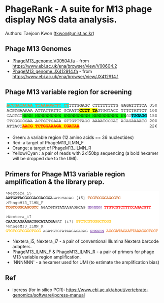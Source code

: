 # PhageRank - A suite for M13 phage display NGS data analysis.

Authors: Taejoon Kwon (tkwon@unist.ac.kr)

## Phage M13 Genomes
* [PhageM13_genome.V00504.fa](resources/PhageM13_genome.V00504.fa) - from https://www.ebi.ac.uk/ena/browser/view/V00604.2
* [PhageM13_genome.JX412914.fa](resources/PhageM13_genome.JX412914.fa) - from https://www.ebi.ac.uk/ena/browser/view/JX412914.1

## Phage M13 variable region for screening
<img src="resources/PhageM13_VariableRegion.png" width="500px" alt="M13 Variable Region">

* Green: a variable region (12 amino acids == 36 nucleotides)
* Red: a target of PhageM13_ILMN_F
* Orange: a target of PhageM13_ILMN_R
* Yellow/Cyan : a pair of reads with 2x150bp sequencing (a bold hexamer will be dropped due to the UMI). 

## Primers for Phage M13 variable region amplification & the library prep.
<img src="resources/PhageM13_primers.png" width="500px" alt="Primers for PhageM13 Variable Region">

* Nextera_i5, Nextera_i7 - a pair of conventional Illumina Nextera barcode adapters.
* PhageM13_ILMN_F & PhageM13_ILMN_R - a pair of primers for phage M13 variable region amplification.
* 'NNNNNN' - a hexamer used for UMI (to estimate the amplification bias)

## Ref
* ipcress (for in silico PCR): https://www.ebi.ac.uk/about/vertebrate-genomics/software/ipcress-manual
